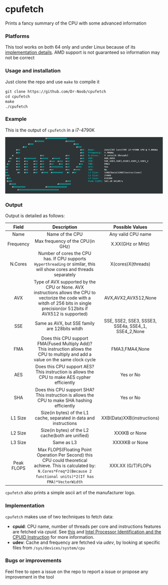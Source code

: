 # cpufetch

Prints a fancy summary of the CPU with some advanced information

### Platforms
This tool works on both 64 only and under Linux because of its [implementation details](#implementation). AMD support is not guaranteed so information may not be correct

### Usage and installation

Just clone the repo and use `make` to compile it

```
git clone https://github.com/Dr-Noob/cpufetch
cd cpufetch
make
./cpufetch
```

### Example

This is the output of `cpufetch` in a i7-4790K

![Example](/preview.png)

### Output

Output is detailed as follows:

| Field      | Description             | Possible Values  |
|:----------:|:-----------------------:|:-----------------:|
| Name       | Name of the CPU   | Any valid CPU name |
| Frequency  | Max frequency of the CPU(in GHz) | X.XX(GHz or MHz)
| N.Cores    | Number of cores the CPU has. If CPU supports `Hyperthreading` or similar, this will show cores and threads separately | X(cores)X(threads)
| AVX        | Type of AVX supported by the CPU or None. AVX instructions allows the CPU to vectorize the code with a witdh of 256 bits in single precision(or 512bits if AVX512 is supported) | AVX,AVX2,AVX512,None
| SSE        | Same as AVX, but SSE family are 128bits witdh | SSE, SSE2, SSE3, SSSE3, SSE4a, SSE4_1, SSE4_2,None |
| FMA        | Does this CPU support FMA(Fused Multiply Add)?This instruction allows the CPU to multiply and add a value on the same clock cycle | FMA3,FMA4,None |
| AES        | Does this CPU support AES? This instruction is allows the CPU to make AES cypher efficiently | Yes or No |
| SHA        | Does this CPU support SHA? This instruction is allows the CPU to make SHA hashing efficiently | Yes or No |
| L1 Size    | Size(in bytes) of the L1 cache, separated in data and instructions | XXB(Data)XXB(instructions) |
| L2 Size    | Size(in bytes) of the L2 cache(both are unified) | XXXKB or None |
| L3 Size    | Same as L3 | XXXXKB or None |
| Peak FLOPS | Max FLOPS(Floating Point Operation Per Second) this CPU could theoretical achieve. This is calculated by: `N.Cores*Freq*2(Because 2 functional units)*2(If has FMA)*VectorWidth` | XXX.XX (G/T)FLOPs |

`cpufetch` also prints a simple ascii art of the manufacturer logo.

### Implementation

`cpufetch` makes use of two techniques to fetch data:
* __cpuid__: CPU name, number of threads per core and instructions features are fetched via _cpuid_. See [this](http://www.sandpile.org/x86/cpuid.htm) and [Intel  Processor Identification and the CPUID Instruction](https://www.scss.tcd.ie/~jones/CS4021/processor-identification-cpuid-instruction-note.pdf) for more information.
* __udev__: Cache and frequency are fetched via _udev_, by looking at specific files from `/sys/devices/system/cpu`

### Bugs or improvements
Feel free to open a issue on the repo to report a issue or propose any improvement in the tool
